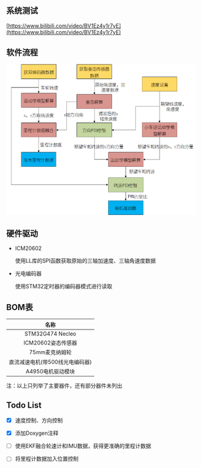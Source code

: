 ## 系统测试

[https://www.bilibili.com/video/BV1Ez4y1r7yE](https://www.bilibili.com/video/BV1Ez4y1r7yE)

## 软件流程

<img src="img/01-程序流程图.png" alt="01-程序流程图" style="zoom:80%;" />

## 硬件驱动

- ICM20602

  使用LL库的SPI函数获取原始的三轴加速度、三轴角速度数据

- 光电编码器

  使用STM32定时器的编码器模式进行读取

## BOM表

|              名称               |
| :-----------------------------: |
|        STM32G474 Necleo         |
|       ICM20602姿态传感器        |
|         75mm麦克纳姆轮          |
| 直流减速电机(带500线光电编码器) |
|        A4950电机驱动模块        |

注：以上只列举了主要器件，还有部分器件未列出

## Todo List

- [x] 速度控制、方向控制
- [x] 添加Doxygen注释

- [ ] 使用EKF融合轮速计和IMU数据，获得更准确的里程计数据
- [ ] 将里程计数据加入位置控制

